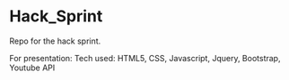 # Hack_Sprint
Repo for the hack sprint.


For presentation:
  Tech used: HTML5, CSS, Javascript, Jquery, Bootstrap, Youtube API
